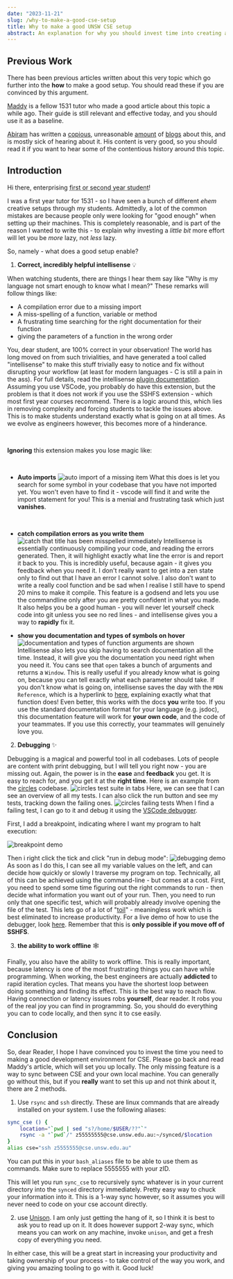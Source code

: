```yaml
---
date: "2023-11-21"
slug: /why-to-make-a-good-cse-setup
title: Why to make a good UNSW CSE setup
abstract: An explanation for why you should invest time into creating a good setup for connecting to CSE which does not involve using the sshfs extension.
---
```


## **Previous Work**

There has been previous articles written about this very topic which go further into the **how** to make a good setup. You should read these if you are convinced by this argument.

[Maddy](https://blog.maddyguthridge.com/getting-set-up-for-comp1531-the-good-way) is a fellow 1531 tutor who made a good article about this topic a while ago. Their guide is still relevant and effective today, and you should use it as a baseline.

[Abiram](https://abiram.me/) has written a [copious](https://abiram.me/cse-setup-legacy), unreasonable [amount](https://abiram.me/cse-setup) of [blogs](https://abiram.me/cse-sshfs) about this, and is mostly sick of hearing about it. His content is very good, so you should read it if you want to hear some of the contentious history around this topic.

## **Introduction**

Hi there, enterprising <abbr title="I assume you are in those years as you seek out this information instead of burying your head in your laptop.">first or second year student</abbr>!

I was a first year tutor for 1531 - so I have seen a bunch of different _ehem_ creative setups through my students. Admittedly, a lot of the common mistakes are because people only were looking for "good enough" when setting up their machines. This is completely reasonable, and is part of the reason I wanted to write this - to explain why investing a _little bit_ more effort will let you be _more_ lazy, not _less_ lazy.

So, namely - what does a good setup enable?

1. **Correct, incredibly helpful intellisense** 💡

When watching students, there are things I hear them say like "Why is my language not smart enough to know what I mean?" These remarks will follow things like:

- A compilation error due to a missing import
- A miss-spelling of a function, variable or method
- A frustrating time searching for the right documentation for their function
- giving the parameters of a function in the wrong order

You, dear student, are 100% correct in your observation! The world has long moved on from such trivialities, and have generated a tool called "intellisense" to make this stuff trivially easy to notice and fix without disrupting your workflow (at least for modern languages - C is still a pain in the ass). For full details, read the intellisense [plugin documentation](https://code.visualstudio.com/docs/editor/intellisense). Assuming you use VSCode, you probably do have this extension, but the problem is that it does not work if you use the SSHFS extension - which most first year courses recommend. There is a logic around this, which lies in removing complexity and forcing students to tackle the issues above. This is to make students understand exactly what is going on at all times. As we evolve as engineers however, this becomes more of a hinderance.

<br/>

**Ignoring** this extension makes you lose magic like:

<br/>

- **Auto imports**
  ![auto import of a missing item](../images/cseautoimport.png)
  What this does is let you search for some symbol in your codebase that you have not imported yet. You won't even have to find it - vscode will find it and write the import statement for you! This is a menial and frustrating task which just **vanishes**.

  <br/>

- **catch compilation errors as you write them**
  ![catch that title has been misspelled immediately](../images/cseerrors.png)
  Intellisense is essentially continuously compiling your code, and reading the errors generated. Then, it will highlight exactly what line the error is and report it back to you. This is incredibly useful, because again - it gives you feedback when you need it. I don't really want to get into a zen state only to find out that I have an error I cannot solve. I also don't want to write a really cool function and be sad when I realise I still have to spend 20 mins to make it compile. This feature is a godsend and lets you use the commandline only after you are pretty confident in what you made. It also helps you be a good human - you will never let yourself check code into git unless you see no red lines - and intellisense gives you a way to **rapidly** fix it.

- **show you documentation and types of symbols on hover**
  ![documentation and types of function arguments are shown](../images/csedocumentation.png)
  Intellisense also lets you skip having to search documentation all the time. Instead, it will give you the documentation you need right when you need it. You cans see that `open` takes a bunch of arguments and returns a `Window`. This is really useful if you already know what is going on, because you can tell exactly what each parameter should take. If you don't know what is going on, intellisense saves the day with the `MDN Reference`, which is a hyperlink to [here](https://developer.mozilla.org/en-US/docs/Web/API/Window/open), explaining exactly what that function does! Even better, this works with the docs **you** write too. If you use the standard documentation format for your language (e.g. jsdoc), this documentation feature will work for **your own code**, and the code of your teammates. If you use this correctly, your teammates will genuinely love you.

2. **Debugging** ✨

Debugging is a magical and powerful tool in all codebases. Lots of people are content with print debugging, but I will tell you right now - you are missing out. Again, the power is in the **ease** and **feedback** you get. It is easy to reach for, and you get it at the **right time**. Here is an example from the [circles](https://circles.csesoc.app/) codebase.
![circles test suite in tabs](../images/csetestlist.png)
Here, we can see that I can see an overview of all my tests. I can also click the run button and see my tests, tracking down the failing ones.
![circles failing tests](../images/cserunbutton.png)
When I find a failing test, I can go to it and debug it using the [VSCode debugger](https://code.visualstudio.com/docs/editor/debugging).

First, I add a breakpoint, indicating where I want my program to halt execution:

![breakpoint demo](../images/csebreak.png)

Then i right click the tick and click "run in debug mode":
![debugging demo](../images/csedebug.png)
As soon as I do this, I can see all my variable values on the left, and can decide how quickly or slowly I traverse my program on top. Technically, all of this can be achieved using the command-line - but comes at a cost. First, you need to spend some time figuring out the right commands to run - then decide what information you want out of your run. Then, you need to run only that one specific test, which will probably already involve opening the file of the test. This lets go of a lot of "[toil](https://cloud.google.com/blog/products/management-tools/identifying-and-tracking-toil-using-sre-principles)" - meaningless work which is best eliminated to increase productivity. For a live demo of how to use the debugger, look [here](https://www.youtube.com/watch?v=3HiLLByBWkg). Remember that this is **only possible if you move off of SSHFS**.

3. **the ability to work offline** 🕸️

Finally, you also have the ability to work offline. This is really important, because latency is one of the most frustrating things you can have while programming. When working, the best engineers are actually **addicted** to rapid iteration cycles. That means you have the shortest loop between doing something and finding its effect. This is the best way to reach flow. Having connection or latency issues robs **yourself**, dear reader. It robs you of the real joy you can find in programming. So, you should do everything you can to code locally, and then sync it to cse easily.

## Conclusion

So, dear Reader, I hope I have convinced you to invest the time you need to making a good development environment for CSE. Please go back and read Maddy's article, which will set you up locally. The only missing feature is a way to sync between CSE and your own local machine. You can generally go without this, but if you **really** want to set this up and not think about it, there are 2 methods.

1. Use `rsync` and `ssh` directly. These are linux commands that are already installed on your system. I use the following aliases:

```bash
sync_cse () {
    location="`pwd | sed "s?/home/$USER/??"`"
    rsync -a "`pwd`/" z55555555@cse.unsw.edu.au:~/synced/$location
}
alias cse="ssh z5555555@cse.unsw.edu.au"
```

You can put this in your `bash_aliases` file to be able to use them as commands. Make sure to replace 5555555 with your zID.

This will let you run `sync_cse` to recursively sync whatever is in your current directory into the `synced` directory immediately. Pretty easy way to chuck your information into it. This is a 1-way sync however, so it assumes you will never need to code on your cse account directly.

2. use [Unison](https://github.com/bcpierce00/unison). I am only just getting the hang of it, so I think it is best to ask you to read up on it. It does however support 2-way sync, which means you can work on any machine, invoke `unison`, and get a fresh copy of everything you need.

In either case, this will be a great start in increasing your productivity and taking ownership of your process - to take control of the way you work, and giving you amazing tooling to go with it. Good luck!
